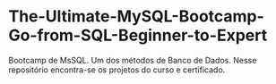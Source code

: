 # The-Ultimate-MySQL-Bootcamp-Go-from-SQL-Beginner-to-Expert
Bootcamp de MsSQL. Um dos métodos de Banco de Dados. Nesse repositório encontra-se os projetos do curso e certificado.


